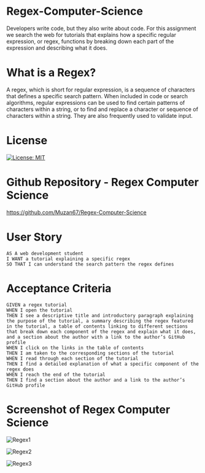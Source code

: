 # Regex-Computer-Science

Developers write code, but they also write about code. For this assignment we search the web for tutorials that explains how a specific regular expression, or regex, functions by breaking down each part of the expression and describing what it does.

# What is a Regex?

A regex, which is short for regular expression, is a sequence of characters that defines a specific search pattern. When included in code or search algorithms, regular expressions can be used to find certain patterns of characters within a string, or to find and replace a character or sequence of characters within a string. They are also frequently used to validate input.

# License

[![License: MIT](https://img.shields.io/badge/License-MIT-yellow.svg)](https://opensource.org/licenses/MIT)

# Github Repository - Regex Computer Science

https://github.com/Muzan67/Regex-Computer-Science

# User Story

```
AS A web development student
I WANT a tutorial explaining a specific regex
SO THAT I can understand the search pattern the regex defines
```

# Acceptance Criteria

```
GIVEN a regex tutorial
WHEN I open the tutorial
THEN I see a descriptive title and introductory paragraph explaining the purpose of the tutorial, a summary describing the regex featured in the tutorial, a table of contents linking to different sections that break down each component of the regex and explain what it does, and a section about the author with a link to the author’s GitHub profile
WHEN I click on the links in the table of contents
THEN I am taken to the corresponding sections of the tutorial
WHEN I read through each section of the tutorial
THEN I find a detailed explanation of what a specific component of the regex does
WHEN I reach the end of the tutorial
THEN I find a section about the author and a link to the author’s GitHub profile
```

# Screenshot of Regex Computer Science

![Regex1](https://user-images.githubusercontent.com/102841726/183271133-c2fe20f4-941d-468c-9be4-bcbb7202e061.png)

![Regex2](https://user-images.githubusercontent.com/102841726/183271146-d0527dd7-a4a4-4708-9853-1ab3026698d1.png)

![Regex3](https://user-images.githubusercontent.com/102841726/183271157-a53049e0-5478-4f24-93ac-0aba2e227d73.png)
